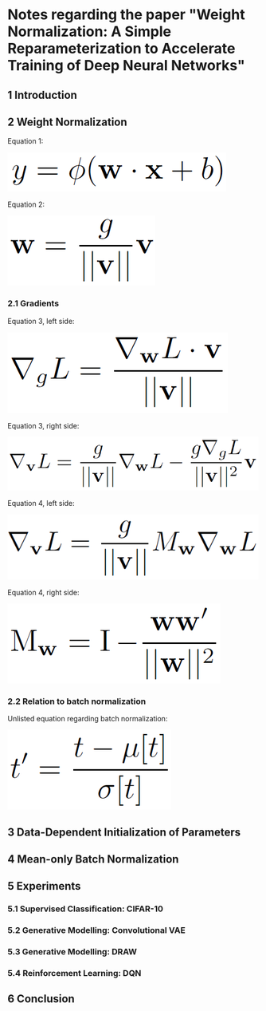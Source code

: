 # Notes regarding the paper "Weight Normalization: A Simple Reparameterization to Accelerate Training of Deep Neural Networks"


## 1 Introduction



## 2 Weight Normalization

Equation 1:

![Equation1](img/2_weight_normalization/eq_1.PNG)

Equation 2:

![Equation2](img/2_weight_normalization/eq_2.PNG)


### 2.1 Gradients

Equation 3, left side:

![Equation3_1](img/2_1_gradients/eq_3_1.PNG)

Equation 3, right side:

![Equation3_1](img/2_1_gradients/eq_3_2.PNG)



Equation 4, left side:

![Equation4_1](img/2_1_gradients/eq_4_1.PNG)

Equation 4, right side:

![Equation4_1](img/2_1_gradients/eq_4_2.PNG)


### 2.2 Relation to batch normalization

Unlisted equation regarding batch normalization:

![Equation_unlisted](img/2_2_relation_to_batch_normalization/eq_unlisted.PNG)


## 3 Data-Dependent Initialization of Parameters






## 4 Mean-only Batch Normalization





## 5 Experiments



### 5.1 Supervised Classification: CIFAR-10




### 5.2 Generative Modelling: Convolutional VAE






### 5.3 Generative Modelling: DRAW





### 5.4 Reinforcement Learning: DQN




## 6 Conclusion

